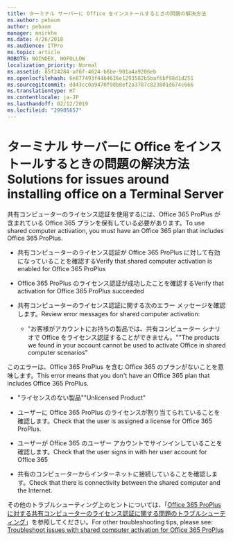 ```yaml
---
title: ターミナル サーバーに Office をインストールするときの問題の解決方法
ms.author: pebaum
author: pebaum
manager: mnirkhe
ms.date: 4/26/2018
ms.audience: ITPro
ms.topic: article
ROBOTS: NOINDEX, NOFOLLOW
localization_priority: Normal
ms.assetid: 85f24284-af6f-4624-b6be-901a4a9206eb
ms.openlocfilehash: 6e877493f44b4636e1293582b5baf6bf98d1d251
ms.sourcegitcommit: dd43cc0a9470f98b8ef2a3787c823801d674c666
ms.translationtype: HT
ms.contentlocale: ja-JP
ms.lasthandoff: 02/12/2019
ms.locfileid: "29905657"
---
```

# <a name="solutions-for-issues-around-installing-office-on-a-terminal-server"></a><span data-ttu-id="af089-102">ターミナル サーバーに Office をインストールするときの問題の解決方法</span><span class="sxs-lookup"><span data-stu-id="af089-102">Solutions for issues around installing office on a Terminal Server</span></span>

<span data-ttu-id="af089-103">共有コンピューターのライセンス認証を使用するには、Office 365 ProPlus が含まれている Office 365 プランを保有している必要があります。</span><span class="sxs-lookup"><span data-stu-id="af089-103">To use shared computer activation, you must have an Office 365 plan that includes Office 365 ProPlus.</span></span>
  
- <span data-ttu-id="af089-104">共有コンピューターのライセンス認証が Office 365 ProPlus に対して有効になっていることを確認する</span><span class="sxs-lookup"><span data-stu-id="af089-104">Verify that shared computer activation is enabled for Office 365 ProPlus</span></span>
    
- <span data-ttu-id="af089-105">Office 365 ProPlus のライセンス認証が成功したことを確認する</span><span class="sxs-lookup"><span data-stu-id="af089-105">Verify that activation for Office 365 ProPlus succeeded</span></span>
    
- <span data-ttu-id="af089-106">共有コンピューターのライセンス認証に関する次のエラー メッセージを確認します。</span><span class="sxs-lookup"><span data-stu-id="af089-106">Review error messages for shared computer activation:</span></span>
    
  - <span data-ttu-id="af089-107">"お客様がアカウントにお持ちの製品では、共有コンピューター シナリオで Office をライセンス認証することができません。"</span><span class="sxs-lookup"><span data-stu-id="af089-107">"The products we found in your account cannot be used to activate Office in shared computer scenarios"</span></span>
  
<span data-ttu-id="af089-108">このエラーは、Office 365 ProPlus を含む Office 365 のプランがないことを意味します。</span><span class="sxs-lookup"><span data-stu-id="af089-108">This error means that you don't have an Office 365 plan that includes Office 365 ProPlus.</span></span>
    
  - <span data-ttu-id="af089-109">"ライセンスのない製品"</span><span class="sxs-lookup"><span data-stu-id="af089-109">"Unlicensed Product"</span></span>
    
  - <span data-ttu-id="af089-110">ユーザーに Office 365 ProPlus のライセンスが割り当てられていることを確認します。</span><span class="sxs-lookup"><span data-stu-id="af089-110">Check that the user is assigned a license for Office 365 ProPlus.</span></span>
    
  - <span data-ttu-id="af089-111">ユーザーが Office 365 のユーザー アカウントでサインインしていることを確認します。</span><span class="sxs-lookup"><span data-stu-id="af089-111">Check that the user signs in with her user account for Office 365</span></span>
    
  - <span data-ttu-id="af089-112">共有のコンピューターからインターネットに接続していることを確認します。</span><span class="sxs-lookup"><span data-stu-id="af089-112">Check that there is connectivity between the shared computer and the Internet.</span></span>
    
<span data-ttu-id="af089-113">その他のトラブルシューティング上のヒントについては、「[Office 365 ProPlus に対する共有コンピューターのライセンス認証に関する問題のトラブルシューティング](https://docs.microsoft.com/DeployOffice/troubleshoot-issues-with-shared-computer-activation-for-office-365-proplus)」を参照してください。</span><span class="sxs-lookup"><span data-stu-id="af089-113">For other troubleshooting tips, please see: [Troubleshoot issues with shared computer activation for Office 365 ProPlus](https://docs.microsoft.com/DeployOffice/troubleshoot-issues-with-shared-computer-activation-for-office-365-proplus)</span></span>
  

